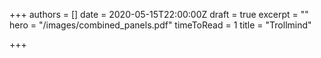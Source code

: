 +++
authors = []
date = 2020-05-15T22:00:00Z
draft = true
excerpt = ""
hero = "/images/combined_panels.pdf"
timeToRead = 1
title = "Trollmind"

+++
